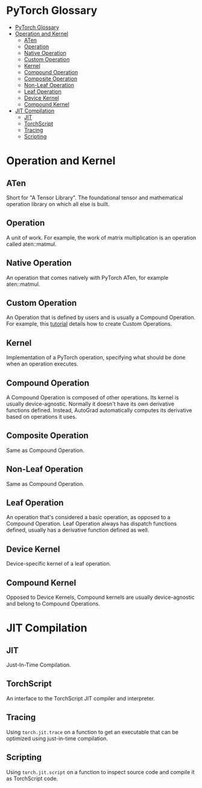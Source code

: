 # PyTorch Glossary

- [PyTorch Glossary](#pytorch-glossary)
- [Operation and Kernel](#operation-and-kernel)
  - [ATen](#aten)
  - [Operation](#operation)
  - [Native Operation](#native-operation)
  - [Custom Operation](#custom-operation)
  - [Kernel](#kernel)
  - [Compound Operation](#compound-operation)
  - [Composite Operation](#composite-operation)
  - [Non-Leaf Operation](#non-leaf-operation)
  - [Leaf Operation](#leaf-operation)
  - [Device Kernel](#device-kernel)
  - [Compound Kernel](#compound-kernel)
- [JIT Compilation](#jit-compilation)
  - [JIT](#jit)
  - [TorchScript](#torchscript)
  - [Tracing](#tracing)
  - [Scripting](#scripting)

# Operation and Kernel

## ATen
Short for "A Tensor Library". The foundational tensor and mathematical
operation library on which all else is built.

## Operation
A unit of work. For example, the work of matrix multiplication is an operation
called aten::matmul.

## Native Operation
An operation that comes natively with PyTorch ATen, for example aten::matmul.

## Custom Operation
An Operation that is defined by users and is usually a Compound Operation.
For example, this
[tutorial](https://pytorch.org/docs/stable/notes/extending.html) details how
to create Custom Operations.

## Kernel
Implementation of a PyTorch operation, specifying what should be done when an
operation executes.

## Compound Operation
A Compound Operation is composed of other operations. Its kernel is usually
device-agnostic. Normally it doesn't have its own derivative functions defined.
Instead, AutoGrad automatically computes its derivative based on operations it
uses.

## Composite Operation
Same as Compound Operation.

## Non-Leaf Operation
Same as Compound Operation.

## Leaf Operation
An operation that's considered a basic operation, as opposed to a Compound
Operation. Leaf Operation always has dispatch functions defined, usually has a
derivative function defined as well.

## Device Kernel
Device-specific kernel of a leaf operation.

## Compound Kernel
Opposed to Device Kernels, Compound kernels are usually device-agnostic and belong to Compound Operations.

# JIT Compilation

## JIT
Just-In-Time Compilation.

## TorchScript
An interface to the TorchScript JIT compiler and interpreter.

## Tracing
Using `torch.jit.trace` on a function to get an executable that can be optimized
using just-in-time compilation.

## Scripting
Using `torch.jit.script` on a function to inspect source code and compile it as
TorchScript code.

